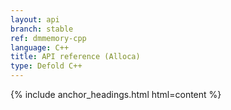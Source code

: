 ```yaml
---
layout: api
branch: stable
ref: dmmemory-cpp
language: C++
title: API reference (Alloca)
type: Defold C++
---
```

{% include anchor_headings.html html=content %}